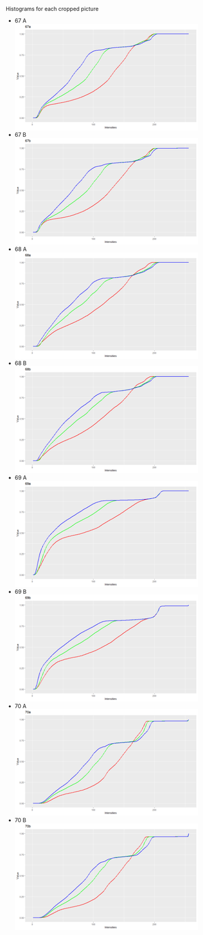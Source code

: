 Histograms for each cropped picture
* 67 A
![alt text](https://raw.githubusercontent.com/SergeyHovh/CS260/master/src/com/company/Stage2/hist/67a.png)
* 67 B
![alt text](https://raw.githubusercontent.com/SergeyHovh/CS260/master/src/com/company/Stage2/hist/67b.png)
* 68 A
![alt text](https://raw.githubusercontent.com/SergeyHovh/CS260/master/src/com/company/Stage2/hist/68a.png)
* 68 B
![alt text](https://raw.githubusercontent.com/SergeyHovh/CS260/master/src/com/company/Stage2/hist/68b.png)
* 69 A
![alt text](https://raw.githubusercontent.com/SergeyHovh/CS260/master/src/com/company/Stage2/hist/69a.png)
* 69 B
![alt text](https://raw.githubusercontent.com/SergeyHovh/CS260/master/src/com/company/Stage2/hist/69b.png)
* 70 A
![alt text](https://raw.githubusercontent.com/SergeyHovh/CS260/master/src/com/company/Stage2/hist/70a.png)
* 70 B
![alt text](https://raw.githubusercontent.com/SergeyHovh/CS260/master/src/com/company/Stage2/hist/70b.png)